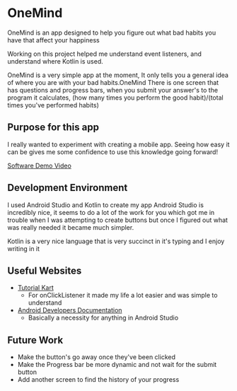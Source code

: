 # OneMind
OneMind is an app designed to help you figure out what bad habits you have that affect your happiness

Working on this project helped me understand event listeners, and understand where Kotlin is used.

OneMind is a very simple app at the moment, It only tells you a general idea of where you are with your bad habits.OneMind
There is one screen that has questions and progress bars, when you submit your answer's to the program it calculates,
(how many times you perform the good habit)/(total times you've performed habits)

## Purpose for this app
I really wanted to experiment with creating a mobile app. Seeing how easy it can be gives me some confidence
to use this knowledge going forward!

[Software Demo Video](http://youtube.link.goes.here)

## Development Environment
I used Android Studio and Kotlin to create my app
Android Studio is incredibly nice, it seems to do a lot of the work for you which got me in trouble
when I was attempting to create buttons but once I figured out what was really needed it became much
simpler.

Kotlin is a very nice language that is very succinct in it's typing and I enjoy writing in it

## Useful Websites
* [Tutorial Kart](https://www.tutorialkart.com/kotlin-android/set-onclicklistener-button-kotlin-android/)
    * For onClickListener it made my life a lot easier and was simple to understand
* [Android Developers Documentation](https://developer.android.com/docs)
    * Basically a necessity for anything in Android Studio

## Future Work
* Make the button's go away once they've been clicked
* Make the Progress bar be more dynamic and not wait for the submit button
* Add another screen to find the history of your progress